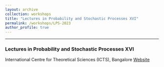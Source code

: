 ```yaml
---
layout: archive
collection: workshops
title: "Lectures in Probability and Stochastic Processes XVI"
permalink: /workshops/LPS-2023
author_profile: true
---
```


---

### Lectures in Probability and Stochastic Processes XVI
International Centre for Theoretical Sciences (ICTS), Bangalore
[Website](https://www.icts.res.in/discussion-meeting/lps)
